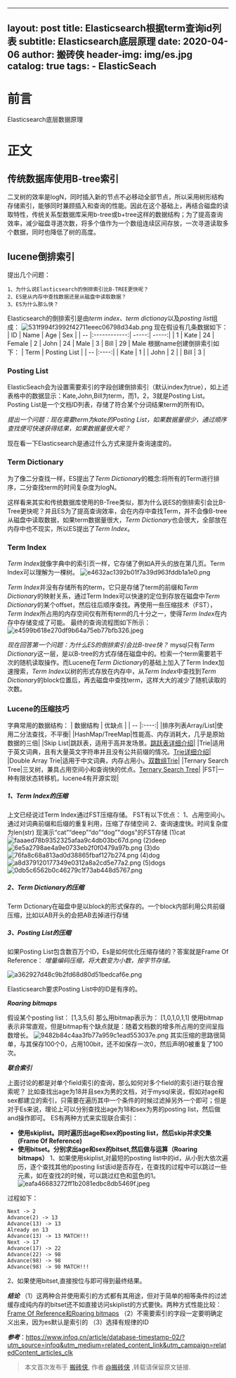 
----
layout:     post
title:      Elasticsearch根据term查询id列表
subtitle:   Elasticsearch底层原理
date:       2020-04-06
author:     搬砖侠
header-img: img/es.jpg
catalog: 	 true
tags:
    - ElasticSeach
----

# 前言
Elasticsearch底层数据原理

# 正文
## 传统数据库使用B-tree索引 

二叉树的效率是logN，同时插入新的节点不必移动全部节点，所以采用树形结构存储索引，能够同时兼顾插入和查询的性能。因此在这个基础上，再结合磁盘的读取特性，传统关系型数据库采用b-tree或b+tree这样的数据结构；为了提高查询效率，减少磁盘寻道次数，将多个值作为一个数组连续区间存放，一次寻道读取多个数据，同时也降低了树的高度。

## lucene倒排索引
提出几个问题：
```
1、为什么说Elasticsearch的倒排索引比B-TREE更快呢？
2、ES是从内存中查找数据还是从磁盘中读取数据？
3、ES为什么那么快？
```

Elasticsearch的倒排索引是由*term index、term dictionay*以及*posting list*组成：
![531f994f3992f42711eeec06798d34ab.png](evernotecid://0ABD4F8F-9514-42ED-9A5C-CBEA96656BCB/appyinxiangcom/20212136/ENResource/p517)
现在假设有几条数据如下：
| ID | Name | Age  |  Sex     |
| -- |:------------:| -----:| -----:| 
| 1  | Kate         | 24 | Female
| 2  | John         | 24 | Male
| 3  | Bill         | 29 | Male
根据name创建倒排索引如下：
| Term | Posting List |
| -- |:----:|
| Kate | 1 |
| John | 2 |
| Bill | 3 |


### **Posting List**
ElasticSeach会为设置需要索引的字段创建倒排索引（默认index为true），如上述表格中的数据显示：Kate,John,Bill为term，而1，2，3就是Posting List。Posting List是一个文档ID列表，存储了符合某个分词结果term的所有ID。

*提出一个问题：现在需要term为kate的Posting List，如果数据量很少，通过顺序查找便可快速获得结果，如果数据量很大呢？*

现在看一下Elasticsearch是通过什么方式来提升查询速度的。
### **Term Dictionary**
为了像二分查找一样，ES提出了*Term Dictionary*的概念:将所有的Term进行排序，二分查找term的时间复杂度为logN。

这样看来其实和传统数据库使用的B-Tree类似，那为什么说ES的倒排索引会比B-Tree更快呢？并且ES为了提高查询效率，会在内存中查找Term，并不会像B-tree从磁盘中读取数据，如果term数据量很大，*Term Dictionary*也会很大，全部放在内存中也不现实，所以ES提出了*Term Index*。

### Term Index
*Term Index*就像字典中的索引页一样，它存储了例如A开头的放在第几页。Term Index可以理解为一棵树。
![e4632ac1392b01f7a39d963fddb1a1e0.png](evernotecid://0ABD4F8F-9514-42ED-9A5C-CBEA96656BCB/appyinxiangcom/20212136/ENResource/p518)

*Term Index*并没有存储所有的term，它只是存储了term的前缀和*Term Dictionary*的映射关系，通过Term Index可以快速的定位到存放在磁盘中*Term Dictionary*的某个offset，然后往后顺序查找。再使用一些压缩技术（FST），*Term Index*所占用的内存空间仅有所有term的几十分之一，使得*Term Index*在内存中存储变成了可能。
最终的查询流程图如下所示：
![e4599b618e270df9b64a75eb77bfb326.jpeg](evernotecid://0ABD4F8F-9514-42ED-9A5C-CBEA96656BCB/appyinxiangcom/20212136/ENResource/p519)

*现在回答第一个问题：为什么ES的倒排索引会比B-tree快？*
mysql只有*Term Dictionary*这一层，是以B-tree的方式存储在磁盘中的。检索一个term需要若干次的随机读取操作。而Lucene在*Term Dictionary*的基础上加入了Term Index加速搜索，*Term Index*以树的形式存放在内存中，从*Term Index*中查找到*Term Dictionary*的block位置后，再去磁盘中查找term，这样大大的减少了随机读取的次数。

### Lucene的压缩技巧

字典常用的数据结构：
| 数据结构 | 优缺点 |
| -- |:----:|
|排序列表Array/List|使用二分法查找，不平衡|
|HashMap/TreeMap|性能高、内存消耗大，几乎是原始数据的三倍|
|Skip List|跳跃表，适用于高并发场景。[跳跃表详细介绍](https://www.iteye.com/blog/kenby-1187303)|
|Trie|适用于英文词典，且有大量英文字符串并且没有公共前缀的情况。[Trie详细介绍](http://dongxicheng.org/structure/trietree/)|
|Double Array Trie|适用于中文词典，内存占用小。[双数组Trie](https://blog.csdn.net/zhoubl668/article/details/6957830)|
|Ternary Search Tree|三叉树，兼具占用空间小和查询快的优点。[Ternary Search Tree](http://www.drdobbs.com/database/ternary-search-trees/184410528)|
|FST|一种有限状态转移机，lucene4有开源实现|

##### ***1、Term Index的压缩***
上文已经说过Term Index通过FST压缩存储。
FST有以下优点：
1、占用空间小。通过对词典前缀和后缀的重复利用，压缩了存储空间
2、查询速度快。时间复杂度为len(str)
现演示“cat”“deep”“do”“dog”"dogs"的FST存储
(1)cat
![faaaed78b9352325afaa9c4db03bc67d.png](evernotecid://0ABD4F8F-9514-42ED-9A5C-CBEA96656BCB/appyinxiangcom/20212136/ENResource/p520)
(2)deep
![6e5a2798ae4a9e0733eb2f0f0479a97b.png](evernotecid://0ABD4F8F-9514-42ED-9A5C-CBEA96656BCB/appyinxiangcom/20212136/ENResource/p521)
(3)do
![76fa8c68a813ad0d38865fbaf127b274.png](evernotecid://0ABD4F8F-9514-42ED-9A5C-CBEA96656BCB/appyinxiangcom/20212136/ENResource/p522)
(4)dog
![a8d379120177349e0312a8a2cd5e77a2.png](evernotecid://0ABD4F8F-9514-42ED-9A5C-CBEA96656BCB/appyinxiangcom/20212136/ENResource/p523)
(5)dogs
![0db5c6562b0c46279c1f73ab448d5767.png](evernotecid://0ABD4F8F-9514-42ED-9A5C-CBEA96656BCB/appyinxiangcom/20212136/ENResource/p524)


##### ***2、Term Dictionary的压缩***
Term Dctionary在磁盘中是以block的形式保存的。一个block内部利用公共前缀压缩，比如以AB开头的会把AB去掉进行存储

##### ***3、Posting List的压缩***
如果Posting List包含数百万个ID，Es是如何优化压缩存储的？答案就是Frame Of Reference：
*增量编码压缩，将大数变为小数，按字节存储。*

![a362927d48c9b2fd68d80d51bedcaf6e.png](evernotecid://0ABD4F8F-9514-42ED-9A5C-CBEA96656BCB/appyinxiangcom/20212136/ENResource/p525)

Elasticsearch要求Posting List中的ID是有序的。

***Roaring bitmaps***

假设某个posting list：
[1,3,5,6]
那么用bitmap表示为：
[1,0,1,0,1,1]
使用bitmap表示非常直观，但是bitmap有个缺点就是：随着文档数的增多所占用的空间呈指数增长。
![9482b84c4aa3fb77a959c1ead553037e.png](evernotecid://0ABD4F8F-9514-42ED-9A5C-CBEA96656BCB/appyinxiangcom/20212136/ENResource/p527)
其实压缩的思路很简单，与其保存100个0，占用100bit，还不如保存一次0，然后声明0被重复了100次。


***联合索引***

上面讨论的都是对单个field索引的查询，那么如何对多个field的索引进行联合搜索呢？
比如查找出age为18并且sex为男的文档，对于mysql来说，假如对age和sex都建立的索引，只需要在遍历其中一个条件的时候过滤掉另外一个即可；但是对于Es来说，理论上可以分别查找出age为18和sex为男的posting list，然后做and操作即可。
ES有两种方式来实现联合索引：
- **使用skiplist。同时遍历出age和sex的posting list，然后skip并求交集(Frame Of Reference)**
- **使用bitset。分别求出age和sex的bitset,然后做与运算（Roaring bitmaps）**
1、如果使用skiplist,对最短的posting list中的id，从小到大依次遍历，逐个查找其他的posting list该id是否存在，在查找的过程中可以跳过一些元素，如在查找2的时候，可以跳过红色和蓝色的1。
![eafa46683272ff1b2081edbc8db5469f.jpeg](evernotecid://0ABD4F8F-9514-42ED-9A5C-CBEA96656BCB/appyinxiangcom/20212136/ENResource/p526)

过程如下：
```
Next -> 2
Advance(2) -> 13
Advance(13) -> 13
Already on 13
Advance(13) -> 13 MATCH!!!
Next -> 17
Advance(17) -> 22
Advance(22) -> 98
Advance(98) -> 98
Advance(98) -> 98 MATCH!!!
```

2、如果使用bitset,直接按位与即可得到最终结果。

***结论***
（1）这两种合并使用索引的方式都有其用途，但对于简单的相等条件的过滤缓存成纯内存的bitset还不如直接访问skiplist的方式要快。两种方式性能比较：[Frame Of Reference和Roaring bitmaps](https://www.elastic.co/blog/frame-of-reference-and-roaring-bitmaps)
（2）不需要索引的字段一定要明确定义出来，因为es默认是索引的
（3）选择有规律的ID

***参考***：https://www.infoq.cn/article/database-timestamp-02/?utm_source=infoq&utm_medium=related_content_link&utm_campaign=relatedContent_articles_clk

> 本文首次发布于 [搬砖侠](http://kaakaome.github.io), 作者 [@搬砖侠](http://github.com/kakaome) ,转载请保留原文链接.
